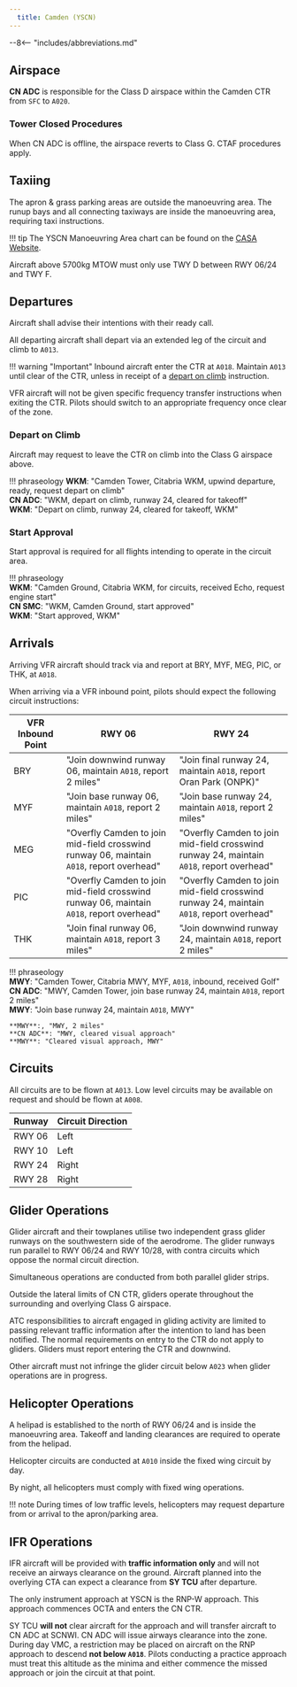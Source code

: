 ```yaml
---
  title: Camden (YSCN)
---
```


--8<-- "includes/abbreviations.md"

## Airspace
**CN ADC** is responsible for the Class D airspace within the Camden CTR from `SFC` to `A020`.

### Tower Closed Procedures
When CN ADC is offline, the airspace reverts to Class G. CTAF procedures apply.

## Taxiing
The apron & grass parking areas are outside the manoeuvring area. The runup bays and all connecting taxiways are inside the manoeuvring area, requiring taxi instructions.

!!! tip
    The YSCN Manoeuvring Area chart can be found on the [CASA Website](https://www.casa.gov.au/camden-manoeuvring-area-map). 

Aircraft above 5700kg MTOW must only use TWY D between RWY 06/24 and TWY F.

## Departures
Aircraft shall advise their intentions with their ready call.

All departing aircraft shall depart via an extended leg of the circuit and climb to `A013`.

!!! warning "Important"
    Inbound aircraft enter the CTR at `A018`. Maintain `A013` until clear of the CTR, unless in receipt of a [depart on climb](#depart-on-climb) instruction.

VFR aircraft will not be given specific frequency transfer instructions when exiting the CTR. Pilots should switch to an appropriate frequency once clear of the zone.

### Depart on Climb
Aircraft may request to leave the CTR on climb into the Class G airspace above.

!!! phraseology
    **WKM**: "Camden Tower, Citabria WKM, upwind departure, ready, request depart on climb"  
    **CN ADC**: "WKM, depart on climb, runway 24, cleared for takeoff"  
    **WKM**: "Depart on climb, runway 24, cleared for takeoff, WKM"
    
### Start Approval
Start approval is required for all flights intending to operate in the circuit area.

!!! phraseology  
    **WKM**: "Camden Ground, Citabria WKM, for circuits, received Echo, request engine start"  
    **CN SMC**: "WKM, Camden Ground, start approved"  
    **WKM**: "Start approved, WKM"

## Arrivals
Arriving VFR aircraft should track via and report at BRY, MYF, MEG, PIC, or THK, at `A018`.

When arriving via a VFR inbound point, pilots should expect the following circuit instructions:

| VFR Inbound Point | RWY 06 | RWY 24 |
| ----------------- | ------ | ------ |
| BRY | "Join downwind runway 06, maintain `A018`, report 2 miles" | "Join final runway 24, maintain `A018`, report Oran Park (ONPK)" |
| MYF | "Join base runway 06, maintain `A018`, report 2 miles" | "Join base runway 24, maintain `A018`, report 2 miles" |
| MEG | "Overfly Camden to join mid-field crosswind runway 06, maintain `A018`, report overhead" | "Overfly Camden to join mid-field crosswind runway 24, maintain `A018`, report overhead" |
| PIC | "Overfly Camden to join mid-field crosswind runway 06, maintain `A018`, report overhead" | "Overfly Camden to join mid-field crosswind runway 24, maintain `A018`, report overhead" |
| THK | "Join final runway 06, maintain `A018`, report 3 miles" | "Join downwind runway 24, maintain `A018`, report 2 miles" |

!!! phraseology  
    **MWY**: "Camden Tower, Citabria MWY, MYF, `A018`, inbound, received Golf"  
    **CN ADC**: "MWY, Camden Tower, join base runway 24, maintain `A018`, report 2 miles"  
    **MWY**: "Join base runway 24, maintain `A018`, MWY"  

    **MWY**:, "MWY, 2 miles"  
    **CN ADC**: "MWY, cleared visual approach"  
    **MWY**: "Cleared visual approach, MWY"

## Circuits
All circuits are to be flown at `A013`. Low level circuits may be available on request and should be flown at `A008`.

| Runway | Circuit Direction |
| --- | -- |
| RWY 06 | Left |
| RWY 10 | Left |
| RWY 24 | Right |
| RWY 28 | Right |

## Glider Operations
Glider aircraft and their towplanes utilise two independent grass glider runways on the southwestern side of the aerodrome. The glider runways run parallel to RWY 06/24 and RWY 10/28, with contra circuits which oppose the normal circuit direction. 

Simultaneous operations are conducted from both parallel glider strips.

Outside the lateral limits of CN CTR, gliders operate throughout the surrounding and overlying Class G airspace.

ATC responsibilities to aircraft engaged in gliding activity are limited to passing relevant traffic information after the intention to land has been notified. The normal requirements on entry to the CTR do not apply to gliders. Gliders must report entering the CTR and downwind.

Other aircraft must not infringe the glider circuit below `A023` when glider operations are in progress.

## Helicopter Operations
A helipad is established to the north of RWY 06/24 and is inside the manoeuvring area. Takeoff and landing clearances are required to operate from the helipad.

Helicopter circuits are conducted at `A010` inside the fixed wing circuit by day. 

By night, all helicopters must comply with fixed wing operations.

!!! note
    During times of low traffic levels, helicopters may request departure from or arrival to the apron/parking area.

## IFR Operations
IFR aircraft will be provided with **traffic information only** and will not receive an airways clearance on the ground. Aircraft planned into the overlying CTA can expect a clearance from **SY TCU** after departure.

The only instrument approach at YSCN is the RNP-W approach. This approach commences OCTA and enters the CN CTR.

SY TCU **will not** clear aircraft for the approach and will transfer aircraft to CN ADC at SCNWI. CN ADC will issue airways clearance into the zone. During day VMC, a restriction may be placed on aircraft on the RNP approach to descend **not below `A018`**. Pilots conducting a practice approach must treat this altitude as the minima and either commence the missed approach or join the circuit at that point.